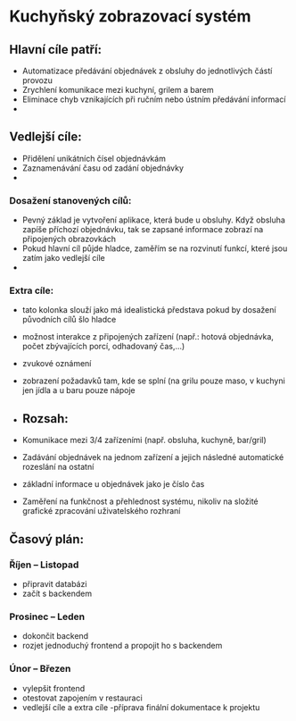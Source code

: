 # Kuchyňský zobrazovací systém  

## Hlavní cíle patří:   
- Automatizace předávání objednávek z obsluhy do jednotlivých částí provozu  
- Zrychlení komunikace mezi kuchyní, grilem a barem  
- Eliminace chyb vznikajících při ručním nebo ústním předávání informací
- 
## Vedlejší cíle:  
- Přidělení unikátních čísel objednávkám  
- Zaznamenávání času od zadání objednávky
-  
### Dosažení stanovených cílů:  
- Pevný základ je vytvoření aplikace, která bude u obsluhy. Když obsluha zapíše příchozí objednávku, tak se zapsané informace zobrazí na připojených obrazovkách
- Pokud hlavní cíl půjde hladce, zaměřím se na rozvinutí funkcí, které jsou zatím jako vedlejší cíle
- 
### Extra cíle:
- tato kolonka slouží jako má idealistická představa pokud by dosažení původních cílů šlo hladce
- možnost interakce z připojených zařízení (např.: hotová objednávka, počet zbývajících porcí, odhadovaný čas,...)
- zvukové oznámení
- zobrazení požadavků tam, kde se splní (na grilu pouze maso, v kuchyni jen jídla a u baru pouze nápoje

- ## Rozsah:    
- Komunikace mezi 3/4 zařízeními (např. obsluha, kuchyně, bar/gril)  
- Zadávání objednávek na jednom zařízení a jejich následné automatické rozeslání na ostatní  
- základní informace u objednávek jako je číslo  čas
- Zaměření na funkčnost a přehlednost systému, nikoliv na složité grafické zpracování uživatelského rozhraní  
 
## Časový plán:  
### Říjen – Listopad   
- připravit databázi  
- začít s backendem  
### Prosinec – Leden  
- dokončit backend  
- rozjet jednoduchý frontend a propojit ho s backendem   
### Únor – Březen  
- vylepšit frontend
- otestovat zapojením v restauraci
- vedlejší cíle a extra cíle
-příprava finální dokumentace k projektu

